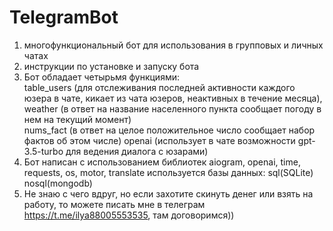 # TelegramBot
1) многофункциональный бот для использования в групповых и личных чатах
2) инструкции по установке и запуску бота
3) Бот обладает четырьмя функциями:   
                                     table_users (для отслеживания последней активности каждого юзера в чате, кикает 
   из чата юзеров, неактивных в течение месяца), 
                                     weather (в ответ на название населенного пункта сообщает погоду в 
      нем на текущий момент)         
                                     nums_fact (в ответ на целое положительное число сообщает набор фактов об этом 
   числе) 
                                     openai (использует в чате возможности gpt-3.5-turbo для ведения диалога с юзарами)
4) Бот написан с использованием библиотек aiogram, openai, time, requests, os, motor, translate используется базы 
   данных: sql(SQLite) nosql(mongodb)
5) Не знаю с чего вдруг, но если захотите скинуть денег или взять на работу, то можете писать мне в телеграм 
   https://t.me/ilya88005553535, там договоримся))
